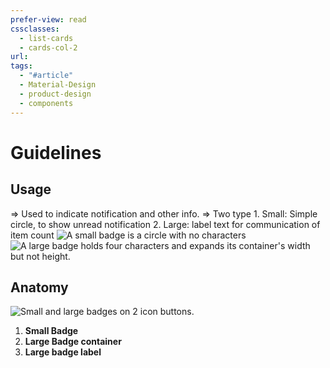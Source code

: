 ```yaml
---
prefer-view: read
cssclasses:
  - list-cards
  - cards-col-2
url: 
tags:
  - "#article"
  - Material-Design
  - product-design
  - components
---
```

# Guidelines
## Usage
=> Used to indicate notification and other info.
=> Two type
	1. Small: Simple circle, to show unread notification
	2. Large: label text for communication of item count
	![A small badge is a circle with no characters](https://firebasestorage.googleapis.com/v0/b/design-spec/o/projects%2Fgoogle-material-3%2Fimages%2Flvm8amkb-3.png?alt=media&token=42b84faa-1724-42aa-b04f-82b46d8e01c7)
	![A large badge holds four characters and expands its container's width but not height.](https://firebasestorage.googleapis.com/v0/b/design-spec/o/projects%2Fgoogle-material-3%2Fimages%2Flvm8bywc-4.png?alt=media&token=c96d83b5-a828-4c5f-b1fe-cb80ee0eb9ed)

## Anatomy

![Small and large badges on 2 icon buttons.](https://firebasestorage.googleapis.com/v0/b/design-spec/o/projects%2Fgoogle-material-3%2Fimages%2Flvm8fkil-7.png?alt=media&token=3f431e5e-5e88-41bd-bbcd-052f2e6202fd)

1. **Small Badge**
2. **Large Badge container**
3. **Large badge label**